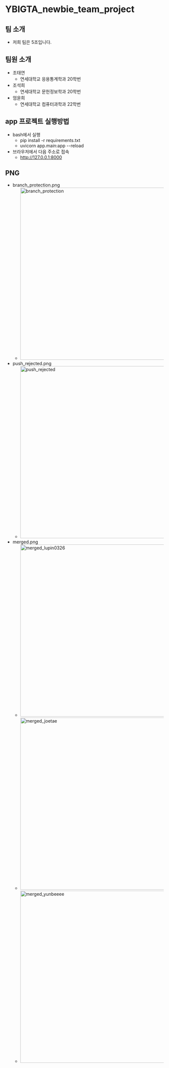 # YBIGTA_newbie_team_project

## 팀 소개
 - 저희 팀은 5조입니다.

## 팀원 소개
 - 조태연
    - 연세대학교 응용통계학과 20학번
 - 조석희
    - 연세대학교 문헌정보학과 20학번
 - 엄윤희
    - 연세대학교 컴퓨터과학과 22학번
      
## app 프로젝트 실행방법
 - bash에서 실행
    - pip install -r requirements.txt
    - uvicorn app.main:app --reload
 - 브라우저에서 다음 주소로 접속
    - http://127.0.0.1:8000
  
## PNG 
 - branch_protection.png
    - <img width="547" alt="branch_protection" src="https://github.com/user-attachments/assets/d8555ec4-4c49-4700-95ab-bad78c23b334" />
 - push_rejected.png
    - <img width="547" alt="push_rejected" src="https://github.com/user-attachments/assets/e1b453e1-d49c-49c6-82b0-6a3fea6fae92" />
 - merged.png
    - <img width="547" alt="merged_lupin0326" src="https://github.com/user-attachments/assets/b40b7f0d-6a0f-453c-9fa6-51fb9ac9186e" />
    - <img width="547" alt="merged_joetae" src="https://github.com/user-attachments/assets/b183ce4d-115a-4355-ac2e-7247190c6b8d" />
    - <img width="547" alt="merged_yunbeeee" src="" />